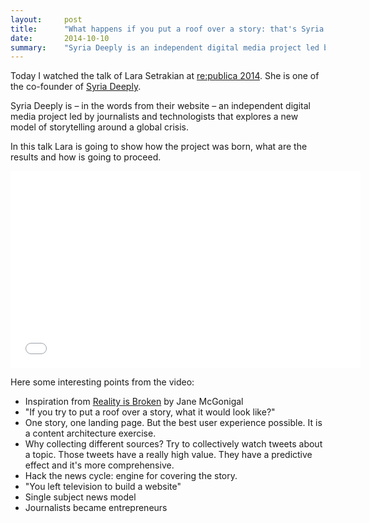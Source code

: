 ```yaml
---
layout:     post
title:      "What happens if you put a roof over a story: that's Syria Deeply"
date:       2014-10-10
summary:    "Syria Deeply is an independent digital media project led by journalists and technologists that explores a new model of storytelling around a global crisis. At re:publica 2014 Lara Setrakian shows how they made it."
---
```


Today I watched the talk of Lara Setrakian at [re:publica 2014](http://re-publica.de/en/14). She is one of the co-founder of [Syria Deeply](http://www.syriadeeply.org/).

Syria Deeply is – in the words from their website – an independent digital media project led by journalists and technologists that explores a new model of storytelling around a global crisis. 

In this talk Lara is going to show how the project was born, what are the results and how is going to proceed.

<iframe width="560" height="315" src="//www.youtube.com/embed/RW31Zw-XGho" frameborder="0" allowfullscreen></iframe>

Here some interesting points from the video:

- Inspiration from [Reality is Broken](http://www.amazon.it/Reality-Broken-Games-Better-Change-ebook/dp/B004NBZFS4/ref=sr_1_1?ie=UTF8&qid=1412874019&sr=8-1&keywords=reality+is+broken) by Jane McGonigal
- "If you try to put a roof over a story, what it would look like?"
- One story, one landing page. But the best user experience possible. It is a content architecture exercise.
- Why collecting different sources? Try to collectively watch  tweets about a topic. Those tweets have a really high value. They have a predictive effect and it's more comprehensive.
- Hack the news cycle: engine for covering the story.
- "You left television to build a website"
- Single subject news model
- Journalists became entrepreneurs